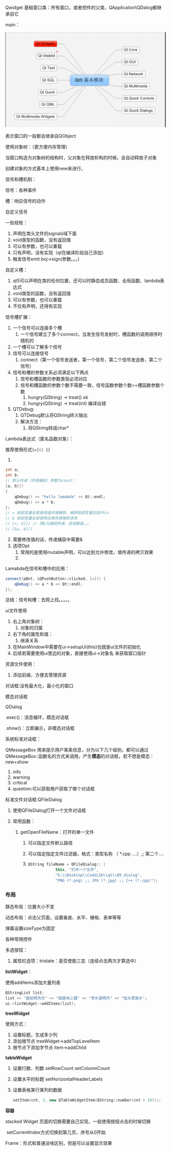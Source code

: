 Qwidget 基础窗口类：所有窗口，或者控件的父类，QApplication\QDalog都继承自它







main：

![image-20221216110527966](QTSTUDY.assets/image-20221216110527966-16714339729281.png)

表示窗口的一般都会继承自QObject  





使用对象树：（更方便内存管理）

当窗口构造为对象树的结构时，父对象在释放析构的时候，会自动释放子对象 

创建对象的方式基本上使用new来进行，







信号和槽机制：

信号：各种事件

槽：响应信号的动作







自定义信号

一些规矩：

1. 声明在类头文件的signals域下面
2. void类型的函数，没有返回值
3. 可以有参数，也可以重载
4. 只有声明，没有实现（qt在编译阶段自己添加）
5. 触发信号emit boj->sign(参数。。。)

自定义槽：

1. qt5可以声明在类的任何位置，还可以时静态成员函数、全局函数、lambda表达式
2. void类型的函数，没有返回值
3. 可以有参数，也可以重载
4. 不仅有声明，还得有实现

信号槽扩展：

1. 一个信号可以连接多个槽
   1. 一个信号建立了多个connect，当发生信号发射时，槽函数的调用顺序时随机的
2. 一个槽可以了解多个信号
3. 信号可以连接信号
   1. connect（第一个信号发送者，第一个信号，第二个信号发送者，第二个信号）
4. 信号和槽的参数关系必须满足以下两点
   1. 信号和槽函数的参数类型必须对应
   2. 信号和槽函数的参数个数不需要一致，信号函数参数个数>=槽函数参数个数
      1. hungry(QString)		->		treat()		ok
      2. hungry(QString)        ->		treat(int)    编译出错
5. QTDebug:
   1. QTDebug默认将QString转义输出
   2. 解决方法：
      1. 将QString转成char*

Lambda表达式（匿名函数对象）：

推荐使用形式`[=]() {}`

1. 

```c
int a;
int b;
// 默认传递（传递捕获）参数为const：
[a, b]()
{
    qDebug() << "hello lamabda" << Qt::endl;
    qDebug() << a * b;
};
// = 局部变量全部使用值传递捕获，捕获局部变量包括this
// & 局部变量全部使用应用传递捕获进来
// [=, b]() // 除b为捕获传递，其他都是。。。
// [&a, b]()

```

2. 需要修改值的话，传递捕获中需要&
3. 选项Opt
   1. 常用的是使用mutable声明，可以达到允许修改，值传递的拷贝效果
   2. 

Lamabda在信号和槽中的应用：

```c++
connect(pBnt, &QPushButton::clicked, [=]() {
    qDebug() << a * b << Qt::endl;
});
```

总结：信号和槽：去网上找。。。。。 

ui文件使用

1. 右上角对象树：
   1. 对象的归属
2. 右下角的属性和值：
   1. 继承关系
3. 在MainWindow中需要在ui->setupUi(this)也就是ui文件的初始化
4. 后续若需要使用ui里边的对象，直接使用ui->对象名 来获取窗口指针

资源文件使用：

1. 添加前缀，方便去管理资源



对话框:没有最大化，最小化的窗口



模态对话框 

QDialog

.exec()：消息循环，模态对话框

.show()：立即展示，非模态对话框



系统标准对话框：

QMessageBox 用来提示用户某条信息，分为以下几个级别，都可以通过QMessageBox::函数名的方式来调用，产生**模态**的对话框，若不想是模态：new+show  

1. info
2. warning
3. critical
4. question:可以获取用户获取了哪个对话框

 



标准文件对话框:QFileDialog

1. 使用QFileDialog打开一个文件对话框

2. 常用函数：

   1. getOpenFileName：打开的单一文件

      1. 可以指定文件默认路径

      2. 可以指定指定文件过滤器，格式：类型名称 （ *.cpp ....）;; 第二个....

      3. ```cpp
         QString fileName = QFileDialog:: (
                     this, "打开一个文件",
                     "E:\\Desktop\\CodeLIb\\qt\\09_dialog",
                     "PNG (*.png) ;; JPG (*.jpg) ;; C++ (*.cpp)");
         ```



### 布局

静态布局：位置大小不变

动态布局：点击父页面，设置垂直、水平、栅格、表单等等

弹簧设置sizeType为固定

各种常用控件

多选按钮：

1. 属性栏选项：tristate：是否使能三态（连续点击两次才算选中）

**listWidget**：

使用addItems添加大量列表

```c++
QStringList list;
list << "窗前明月光" << "疑是地上霜" << "举头望明月" << "低头思故乡";
ui->listWidget->addItems(list);
```

**treeWidget**

使用方式：

1. 设置标题，生成多少列
2. 添加根节点 treeWidget->addTopLevelItem
3. 根节点下添加字节点 item->addChild

**tableWidget**

1. 设置行数、列数 setRowCount setColumnCount

2. 设置水平的标题 setHorizontalHeaderLabels

3. 设置表格某行某列的数据

   ```c++
   setItem(cnt, 2, new QTableWidgetItem(QString::number(cnt + 18)));
   ```



**容器**

stacked Widget 页面的切换需要自己实现，一般使用按钮点击的时候切换

​	setCurrentIndex方式切换到第几页，序号从0开始

Frame：形式和普通没啥区别，但是可以设置显示效果

